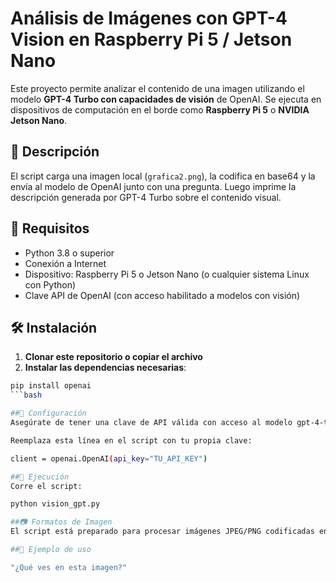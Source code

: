 # Análisis de Imágenes con GPT-4 Vision en Raspberry Pi 5 / Jetson Nano

Este proyecto permite analizar el contenido de una imagen utilizando el modelo **GPT-4 Turbo con capacidades de visión** de OpenAI. Se ejecuta en dispositivos de computación en el borde como **Raspberry Pi 5** o **NVIDIA Jetson Nano**.

## 📌 Descripción

El script carga una imagen local (`grafica2.png`), la codifica en base64 y la envía al modelo de OpenAI junto con una pregunta. Luego imprime la descripción generada por GPT-4 Turbo sobre el contenido visual.

## 🚀 Requisitos

- Python 3.8 o superior
- Conexión a Internet
- Dispositivo: Raspberry Pi 5 o Jetson Nano (o cualquier sistema Linux con Python)
- Clave API de OpenAI (con acceso habilitado a modelos con visión)

## 🛠 Instalación

1. **Clonar este repositorio o copiar el archivo**
2. **Instalar las dependencias necesarias**:

```bash
pip install openai
```bash

##🔐 Configuración
Asegúrate de tener una clave de API válida con acceso al modelo gpt-4-turbo con capacidades de visión.

Reemplaza esta línea en el script con tu propia clave:

client = openai.OpenAI(api_key="TU_API_KEY")

##🧠 Ejecución
Corre el script:

python vision_gpt.py

##📷 Formatos de Imagen
El script está preparado para procesar imágenes JPEG/PNG codificadas en base64. Puedes modificar el nombre del archivo si usas una imagen diferente.

##📝 Ejemplo de uso

"¿Qué ves en esta imagen?"



